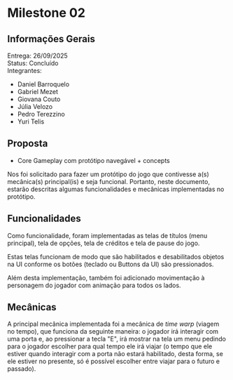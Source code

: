# Milestone 02
## Informações Gerais
Entrega: 26/09/2025 <br>
Status: Concluído <br>
Integrantes:
- Daniel Barroquelo
- Gabriel Mezet
- Giovana Couto
- Júlia Velozo
- Pedro Terezzino
- Yuri Telis <br>

## Proposta
- Core Gameplay com protótipo navegável + concepts <br>

Nos foi solicitado para fazer um protótipo do jogo que contivesse a(s) mecânica(s) principal(is) e seja funcional. Portanto, neste documento, estarão descritas algumas funcionalidades e mecânicas implementadas no protótipo.

## Funcionalidades
Como funcionalidade, foram implementadas as telas de títulos (menu principal), tela de opções, tela de créditos e tela de pause do jogo.

Estas telas funcionam de modo que são habilitados e desabilitados objetos na UI conforme os botões (teclado ou Buttons da UI) são pressionados.

Além desta implementação, também foi adicionado movimentação à personagem do jogador com animação para todos os lados.

## Mecânicas
A principal mecânica implementada foi a mecânica de _time warp_ (viagem no tempo), que funciona da seguinte maneira: o jogador irá interagir com uma porta e, ao pressionar a tecla "E", irá mostrar na tela um menu pedindo para o jogador escolher para qual tempo ele irá viajar (o tempo que ele estiver quando interagir com a porta não estará habilitado, desta forma, se ele estiver no presente, só é possível escolher entre viajar para o futuro e passado).
